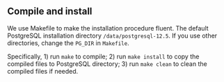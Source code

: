 ## Compile and install 
We use Makefile to make the installation procedure fluent. The default PostgreSQL installation directory ```/data/postgresql-12.5```. If you use other directories, change the ```PG_DIR``` in ```Makefile```.

Specifically, 1) run ```make``` to compile; 2) run ```make install``` to copy the compiled files to PostgreSQL directory; 3) run ```make clean``` to clean the compiled files if needed.

